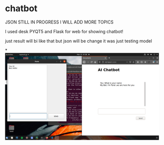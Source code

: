 # chatbot

JSON STILL IN PROGRESS I WILL ADD MORE TOPICS 

I used  desk PYQT5 and Flask for web for showing chatbot!

just result will bi like that but json will be change it was just testing model

*![](https://github.com/tural327/chat_bot/blob/main/result.png)
